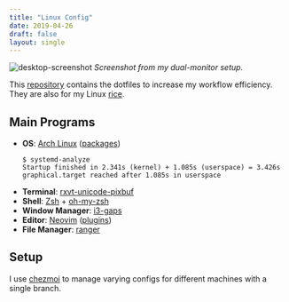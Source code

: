 ```yaml
---
title: "Linux Config"
date: 2019-04-26
draft: false
layout: single 
---
```

<!---  Intro {{{ --> 

![desktop-screenshot](https://img.khkm.tk/uploads/big/b2bd45e8f436d389ecb787b5c61c951a.png)
*Screenshot from my dual-monitor setup.*

This [repository][lc-repo] contains the dotfiles to increase my workflow 
efficiency. They are also for my Linux [rice][ricing_explanation].

[lc-repo]: https://git.kevin-mok.com/Kevin-Mok/linux-config
[ricing_explanation]: https://www.reddit.com/r/unixporn/comments/3iy3wd/stupid_question_what_is_ricing/cukxwog/
<!---  }}} Intro -->

<!---  Main Programs {{{ --> 
## Main Programs
* **OS**: [Arch Linux](https://www.archlinux.org/) ([packages](txt/nzxt-pkgs.txt))
    ```
    $ systemd-analyze
    Startup finished in 2.341s (kernel) + 1.085s (userspace) = 3.426s 
    graphical.target reached after 1.085s in userspace
    ```
* **Terminal**: [rxvt-unicode-pixbuf](https://www.wikiwand.com/en/Rxvt) 
* **Shell**: [Zsh](http://zsh.sourceforge.net/) + [oh-my-zsh](https://github.com/robbyrussell/oh-my-zsh)
* **Window Manager**: [i3-gaps](https://github.com/Airblader/i3)
* **Editor**: [Neovim](https://github.com/neovim/neovim) ([plugins](dotfiles/.vimrc#L51))
* **File Manager**: [ranger](https://ranger.github.io/)
<!---  }}} Basic Info --> 

<!---  Setup {{{ --> 

## Setup
I use [chezmoi] to manage varying configs for different machines with 
a single branch.                                                         

[chezmoi]: https://github.com/twpayne/chezmoi

<!---  }}} Setup --> 
